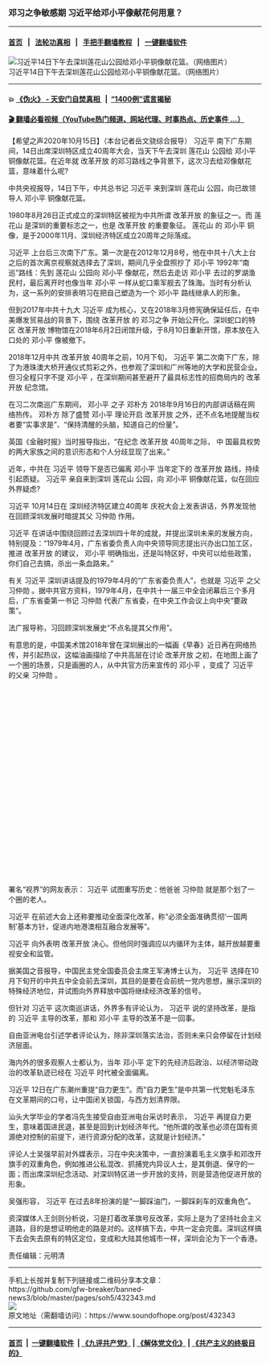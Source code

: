 ### 邓习之争敏感期 习近平给邓小平像献花何用意？
------------------------

#### [首页](https://github.com/gfw-breaker/banned-news3/blob/master/README.md) &nbsp;&nbsp;|&nbsp;&nbsp; [法轮功真相](https://github.com/begood0513/basic/blob/master/README.md)  &nbsp;&nbsp;|&nbsp;&nbsp; [手把手翻墙教程](https://github.com/gfw-breaker/guides/wiki)  &nbsp;&nbsp;|&nbsp;&nbsp; [一键翻墙软件](https://github.com/gfw-breaker/nogfw/blob/master/README.md)  



<div><img alt="习近平14日下午去深圳莲花山公园给邓小平铜像献花篮。（网络图片）" src="https://img.soundofhope.org/2020-10/1602756641414.jpg"/>
<br/><figcaption class="caption">
 习近平14日下午去深圳莲花山公园给邓小平铜像献花篮。（网络图片）
</figcaption></div><hr/>

#### 💥 [《伪火》 - 天安门自焚真相 ](http://158.247.195.190:10000/videos/blog/weihuo.html)&nbsp; |&nbsp; [“1400例”谎言揭秘  ](http://158.247.195.190:10000/videos/blog/jiexi1400.html)

#### [ 🎬  翻墙必看视频（YouTube热门频道、网站代理、时事热点、历史事件 ...）](https://github.com/gfw-breaker/links/blob/master/banned.md)

<div><div class="Content__Wrapper sc-1bvya0-0 grZQxZ">
 <p class="meta-top">
  <span class="meta">
   【希望之声2020年10月15日】（本台记者岳文骁综合报导）
  </span>
  <ok href="/term/1063">
   习近平
  </ok>
  南下广东期间，14日出席深圳特区成立40周年大会，当天下午去深圳
  <ok href="/term/398107">
   莲花山
  </ok>
  公园给
  <ok href="/term/1065">
   邓小平
  </ok>
  铜像献花篮。在近年就
  <ok href="/term/3497">
   改革开放
  </ok>
  的邓习路线之争背景下，这次习去给邓像献花篮，意味着什么呢?
 </p>
 <p>
  中共央视报导，14日下午，中共总书记
  <ok href="/term/1063">
   习近平
  </ok>
  来到深圳
  <ok href="/term/398107">
   莲花山
  </ok>
  公园，向已故领导人
  <ok href="/term/1065">
   邓小平
  </ok>
  铜像献花篮。
 </p>
 <div class="AD_Embed__Wrap-sc-1xslmin-0 igMuqX module desktop">
  <div>
  </div>
 </div>
 <p>
  1980年8月26日正式成立的深圳特区被视为中共所谓
  <ok href="/term/3497">
   改革开放
  </ok>
  的象征之一。而
  <ok href="/term/398107">
   莲花山
  </ok>
  是深圳的重要标志之一，也是
  <ok href="/term/3497">
   改革开放
  </ok>
  的重要象征。
  <ok href="/term/398107">
   莲花山
  </ok>
  的
  <ok href="/term/1065">
   邓小平
  </ok>
  铜像，是于2000年11月、深圳经济特区成立20周年之际落成。
 </p>
 <p>
  <ok href="/term/1063">
   习近平
  </ok>
  上台后三次南下广东。第一次是在2012年12月8号，他在中共十八大上台之后的首次离京视察就选择去了深圳，期间几乎全盘照抄了
  <ok href="/term/1065">
   邓小平
  </ok>
  1992年“南巡”路线：先到
  <ok href="/term/398107">
   莲花山
  </ok>
  公园向
  <ok href="/term/1065">
   邓小平
  </ok>
  像献花，然后去走访
  <ok href="/term/1065">
   邓小平
  </ok>
  去过的罗湖渔民村，最后离开时也像当年
  <ok href="/term/1065">
   邓小平
  </ok>
  一样从蛇口乘军舰去了珠海。当时有分析认为，这一系列的安排表明习在把自己塑造为一个
  <ok href="/term/1065">
   邓小平
  </ok>
  路线继承人的形象。
 </p>
 <p>
  但到2017年中共十九大
  <ok href="/term/1063">
   习近平
  </ok>
  成为核心，又在2018年3月修宪确保延任后，在中美爆发贸易战的背景下，围绕
  <ok href="/term/3497">
   改革开放
  </ok>
  的
  <ok href="/term/398104">
   邓习之争
  </ok>
  开始公开化。深圳蛇口的特区
  <ok href="/term/3497">
   改革开放
  </ok>
  博物馆在2018年6月2日闭馆升级，于8月10日重新开馆，原本放在入口处的
  <ok href="/term/1065">
   邓小平
  </ok>
  像被撤下。
 </p>
 <p>
  2018年12月中共
  <ok href="/term/3497">
   改革开放
  </ok>
  40周年之前，10月下旬，
  <ok href="/term/1063">
   习近平
  </ok>
  第二次南下广东，除了为港珠澳大桥开通仪式剪彩之外，也参观了深圳和广州等地的大学和民营企业。但习全程只字不提
  <ok href="/term/1065">
   邓小平
  </ok>
  ，在深圳期间甚至避开了最具标志性的招商局内的
  <ok href="/term/3497">
   改革开放
  </ok>
  纪念馆。
 </p>
 <p>
  在习二次南巡广东期间，
  <ok href="/term/1065">
   邓小平
  </ok>
  之子
  <ok href="/term/65964">
   邓朴方
  </ok>
  2018年9月16日的内部讲话稿在网络热传。
  <ok href="/term/65964">
   邓朴方
  </ok>
  除了盛赞
  <ok href="/term/1065">
   邓小平
  </ok>
  理论开启
  <ok href="/term/3497">
   改革开放
  </ok>
  之外，还不点名地提醒当权者要“实事求是”、“保持清醒的头脑，知道自己的份量”。
 </p>
 <p>
  英国《金融时报》当时报导指出，“在纪念
  <ok href="/term/3497">
   改革开放
  </ok>
  40周年之际，
  <ok href="https://www.secretchina.com/" target="_blank">
   中
  </ok>
  国最具权势的两大家族之间的意识形态和个人分歧显现了出来。”
 </p>
 <p>
  近年，中共在
  <ok href="/term/1063">
   习近平
  </ok>
  领导下是否已偏离
  <ok href="/term/1065">
   邓小平
  </ok>
  当年定下的
  <ok href="/term/3497">
   改革开放
  </ok>
  路线，持续引起质疑。
  <ok href="/term/1063">
   习近平
  </ok>
  亲自来到深圳
  <ok href="/term/398107">
   莲花山
  </ok>
  公园，向
  <ok href="/term/1065">
   邓小平
  </ok>
  铜像献花篮，似在回应外界疑虑?
 </p>
 <p>
  <ok href="/term/1063">
   习近平
  </ok>
  10月14日在
  <ok href="/term/397090">
   深圳经济特区建立40周年
  </ok>
  庆祝大会上发表讲话，外界发现他在回顾深圳发展时暗提其父
  <ok href="/term/3460">
   习仲勋
  </ok>
  作用。
 </p>
 <p>
  <ok href="/term/1063">
   习近平
  </ok>
  在讲话中围绕回顾过去深圳四十年的成就，并提出深圳未来的发展方向，特别提及：“1979年4月，广东省委负责人向中央领导同志提出兴办出口加工区，推进
  <ok href="/term/3497">
   改革开放
  </ok>
  的建议，
  <ok href="/term/1065">
   邓小平
  </ok>
  明确指出，还是叫特区好，中央可以给些政策，你们自己去搞，杀出一条血路来。”
 </p>
 <p>
  有关
  <ok href="/term/1063">
   习近平
  </ok>
  深圳讲话提及的1979年4月的“广东省委负责人”，也就是
  <ok href="/term/1063">
   习近平
  </ok>
  之父
  <ok href="/term/3460">
   习仲勋
  </ok>
  。据中共官方资料，1979年4月，在中共十一届三中全会闭幕后三个多月后，广东省委第一书记
  <ok href="/term/3460">
   习仲勋
  </ok>
  代表广东省委，在中央工作会议上向中央“要政策”。
 </p>
 <p>
  法广报导称，习回顾深圳发展史“不点名提其父作用”。
 </p>
 <p>
  有意思的是，中国美术馆2018年曾在深圳展出的一幅画《早春》近日再在网络热传，并引起热议，这幅油画描绘了中共高层在讨论
  <ok href="/term/3497">
   改革开放
  </ok>
  之初，在地图上画了一个圈的场景，只是画圈的人，从中共官方历来宣传的
  <ok href="/term/1065">
   邓小平
  </ok>
  ，变成了
  <ok href="/term/1063">
   习近平
  </ok>
  的父亲
  <ok href="/term/3460">
   习仲勋
  </ok>
  。
 </p>
 <div class="soh-embed">
  <div class="soh-embed-inner">
   <div class="iframely-embed" style="max-width: 550px;">
    <div class="iframely-responsive" style="padding-bottom: 75.0019%;">
    </div>
   </div>
  </div>
 </div>
 <p>
  署名“视界”的网友表示：
  <ok href="/term/1063">
   习近平
  </ok>
  试图重写历史：他爸爸
  <ok href="/term/3460">
   习仲勋
  </ok>
  就是那个划了一个圈的老人。
 </p>
 <div class="AD_Embed__Wrap-sc-1xslmin-0 igMuqX module desktop">
  <div>
  </div>
 </div>
 <p>
  <ok href="/term/1063">
   习近平
  </ok>
  在前述大会上还称要推动全面深化改革，称“必须全面准确贯彻‘一国两制’基本方针，促进内地港澳相互融合发展等”。
 </p>
 <p>
  <ok href="/term/1063">
   习近平
  </ok>
  向外表明
  <ok href="/term/3497">
   改革开放
  </ok>
  决心。但他同时强调应以内循环为主体，越开放越要重视安全和监管。
 </p>
 <p>
  据美国之音报导，中国民主党全国委员会主席王军涛博士认为，
  <ok href="/term/1063">
   习近平
  </ok>
  选择在10月下旬开的中共五中全会前去深圳，其目的是要在会前统一党内思想，展示深圳的特殊经济地位，并试图向外界释放中国将继续经济改革的信号。
 </p>
 <p>
  但针对
  <ok href="/term/1063">
   习近平
  </ok>
  这次南巡讲话，外界多有评论认为，
  <ok href="/term/1063">
   习近平
  </ok>
  说的坚持改革，是指的
  <ok href="/term/1063">
   习近平
  </ok>
  主导的改革，那和
  <ok href="/term/1065">
   邓小平
  </ok>
  主导的改革不是一回事。
 </p>
 <p>
  自由亚洲电台引述学者评论认为，除非深圳落实法治，否则未来只会停留在计划经济层面。
 </p>
 <p>
  海内外的很多观察人士都认为，当年
  <ok href="/term/1065">
   邓小平
  </ok>
  定下的先经济后政治、以经济带动政治的改革轨迹已经在
  <ok href="/term/1063">
   习近平
  </ok>
  时代被全面偏离。
 </p>
 <p>
  <ok href="/term/1063">
   习近平
  </ok>
  12日在广东潮州重提“自力更生”。而“自力更生”是中共第一代党魁毛泽东在文革期间的口号，让中国闭关锁国，与西方划清界限。
 </p>
 <p>
  汕头大学毕业的学者冯先生接受自由亚洲电台采访时表示，
  <ok href="/term/1063">
   习近平
  </ok>
  再提自力更生，意味着国进民退，甚至是回到计划经济年代。“他所谓的改革也必须在国有资源绝对控制的前提下，进行资源分配的改革，这就是计划经济。”
 </p>
 <p>
  评论人士吴强早前对外媒表示，习在中央决策中，一直扮演着毛主义旗手和邓改开旗手的双重角色，例如推进公私混改、抓捕党内异议人士，是其倒退、保守的一面；而出席深圳纪念活动、对深圳特区进一步开放的支持，则是营造他促进开放的形象。
 </p>
 <p>
  吴强形容，
  <ok href="/term/1063">
   习近平
  </ok>
  在过去8年扮演的是“一脚踩油门，一脚踩刹车的双重角色”。
 </p>
 <p>
  资深媒体人王剑则分析说，习是打着改革旗号反改革，实际上是为了坚持社会主义道路，目的是想证明他走的路是对的。这样搞下去，中共一定会完蛋。深圳这样搞下去会失去原有的特区定位，变成和大陆其他城市一样，深圳会沦为下一个香港。
 </p>
 <p class="meta-btm">
  责任编辑：元明清
 </p>
</div>
</div>
<hr/>
手机上长按并复制下列链接或二维码分享本文章：<br/>
https://github.com/gfw-breaker/banned-news3/blob/master/pages/soh5/432343.md <br/>
<a href='https://github.com/gfw-breaker/banned-news3/blob/master/pages/soh5/432343.md'><img src='https://github.com/gfw-breaker/banned-news3/blob/master/pages/soh5/432343.md.png'/></a> <br/>
原文地址（需翻墙访问）：https://www.soundofhope.org/post/432343


------------------------
#### [首页](https://github.com/gfw-breaker/banned-news3/blob/master/README.md) &nbsp;|&nbsp; [一键翻墙软件](https://github.com/gfw-breaker/nogfw/blob/master/README.md) &nbsp;| [《九评共产党》](https://github.com/gfw-breaker/9ping.md/blob/master/README.md#九评之一评共产党是什么) | [《解体党文化》](https://github.com/gfw-breaker/jtdwh.md/blob/master/README.md) | [《共产主义的终极目的》](https://github.com/gfw-breaker/gczydzjmd.md/blob/master/README.md)


<img src='http://gfw-breaker.win/banned-news3/pages/soh5/432343.md' width='0px' height='0px'/>